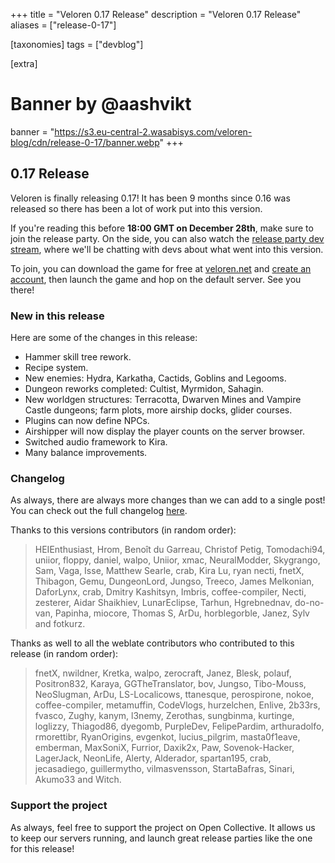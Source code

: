 +++
title = "Veloren 0.17 Release"
description = "Veloren 0.17 Release"
aliases = ["release-0-17"]

[taxonomies]
tags = ["devblog"]

[extra]
# Banner by @aashvikt
banner = "https://s3.eu-central-2.wasabisys.com/veloren-blog/cdn/release-0-17/banner.webp"
+++

## 0.17 Release

Veloren is finally releasing 0.17! It has been 9 months since 0.16 was released so there has been a lot of work put into this version.

If you're reading this before <b>18:00 GMT on December 28th</b>, make sure to join the release party.
On the side, you can also watch the [release party dev stream](https://www.youtube.com/watch?v=kgK58NuBrXc), where we'll be chatting with devs about what went into this version.

To join, you can download the game for free at
[veloren.net](https://veloren.net/download) and
[create an account](https://veloren.net/account/),
then launch the game and hop on the default server. See you there!

### New in this release

Here are some of the changes in this release:

- Hammer skill tree rework.
- Recipe system.
- New enemies: Hydra, Karkatha, Cactids, Goblins and Legooms.
- Dungeon reworks completed: Cultist, Myrmidon, Sahagin.
- New worldgen structures: Terracotta, Dwarven Mines and Vampire Castle dungeons; farm plots, more airship docks, glider courses.
- Plugins can now define NPCs.
- Airshipper will now display the player counts on the server browser.
- Switched audio framework to Kira.
- Many balance improvements.

### Changelog

As always, there are always more changes than we can add to a single post!
You can check out the full changelog
[here](https://gitlab.com/veloren/veloren/-/blob/master/CHANGELOG.md#0170-2024-12-28).

Thanks to this versions contributors (in random order):

> HEIEnthusiast, Hrom, Benoît du Garreau, Christof Petig, Tomodachi94, uniior, floppy, daniel, walpo, Uniior, xmac, NeuralModder, Skygrango, Sam, Vaga, Isse, Matthew Searle, crab, Kira Lu, ryan necti, fnetX, Thibagon, Gemu, DungeonLord, Jungso, Treeco, James Melkonian, DaforLynx, crab, Dmitry Kashitsyn, Imbris, coffee-compiler, Necti, zesterer, Aidar Shaikhiev, LunarEclipse, Tarhun, Hgrebnednav, do-no-van, Papinha, miocore, Thomas S, ArDu, horblegorble, Janez, Sylv and fotkurz.


Thanks as well to all the weblate contributors who contributed to this release (in random order):

> fnetX, nwildner, Kretka, walpo, zerocraft, Janez, Blesk, polauf, Positron832, Karaya, GGTheTranslator, bov, Jungso, Tibo-Mouss, NeoSlugman, ArDu, LS-Localicows, ttanesque, perospirone, nokoe, coffee-compiler, metamuffin, CodeVlogs, hurzelchen, Enlive, 2b33rs, fvasco, Zughy, kanym, l3nemy, Zerothas, sungbinma, kurtinge, loglizzy, Thiagod86, dyegomb, PurpleDev, FelipePardim, arthuradolfo, rmorettibr, RyanOrigins, evgenkot, lucius_pilgrim, masta0f1eave, emberman, MaxSoniX, Furrior, Daxik2x, Paw, Sovenok-Hacker, LagerJack, NeonLife, Alerty, Alderador, spartan195, crab, jecasadiego, guillermytho, vilmasvensson, StartaBafras, Sinari, Akumo33 and Witch.

### Support the project

As always, feel free to support the project on Open Collective. It allows us to
keep our servers running, and launch great release parties like the one for this
release!
